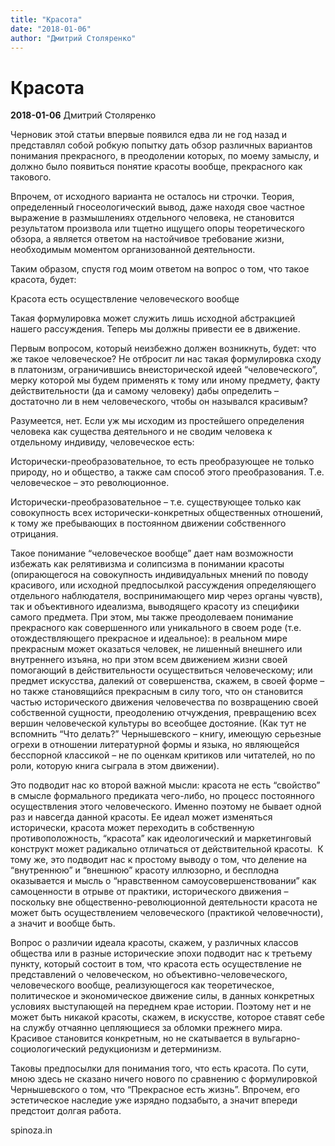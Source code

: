 ```yaml
---
title: "Красота"
date: "2018-01-06"
author: "Дмитрий Столяренко"
---
```


# Красота

**2018-01-06** Дмитрий Столяренко

Черновик этой статьи впервые появился  едва ли не год назад и представлял собой робкую попытку дать обзор  различных вариантов понимания прекрасного, в преодолении которых, по  моему замыслу, и должно было появиться понятие красоты вообще,  прекрасного как такового.

Впрочем, от исходного варианта не  осталось ни строчки. Теория, определенный гносеологический вывод, даже  находя свое частное выражение в размышлениях отдельного человека, не  становится результатом произвола или тщетно ищущего опоры теоретического  обзора, а является ответом на настойчивое требование жизни, необходимым  моментом организованной деятельности.

Таким образом, спустя год моим ответом на вопрос о том, что такое красота, будет:

Красота есть осуществление человеческого вообще

Такая формулировка может служить лишь исходной абстракцией нашего рассуждения. Теперь мы должны привести ее в движение.

Первым вопросом, который неизбежно  должен возникнуть, будет: что же такое человеческое? Не отбросит ли нас  такая формулировка сходу в платонизм, ограничившись внеисторической  идеей “человеческого”, мерку которой мы будем применять к тому или иному  предмету, факту действительности (да и самому человеку) дабы определить  – достаточно ли в нем человеческого, чтобы он назывался красивым?

Разумеется, нет. Если уж мы исходим  из простейшего определения человека как существа деятельного и не сводим  человека к отдельному индивиду, человеческое есть:



Исторически-преобразовательное,  то есть преобразующее не только природу, но и общество, а также сам  способ этого преобразования. Т.е. человеческое – это революционное.

Исторически-преобразовательное  – т.е. существующее только как совокупность всех исторически-конкретных  общественных отношений, к тому же пребывающих в постоянном движении  собственного отрицания. 



Такое понимание “человеческое вообще”  дает нам возможности избежать как релятивизма и солипсизма в понимании  красоты (опирающегося на совокупность индивидуальных мнений по поводу  красивого, или исходной предпосылкой рассуждения определяющего  отдельного наблюдателя, воспринимающего мир через органы чувств), так и  объективного идеализма, выводящего красоту из специфики самого предмета.  При этом, мы также преодолеваем понимание прекрасного как совершенного  или уникального в своем роде (т.е. отождествляющего прекрасное и  идеальное): в реальном мире прекрасным может оказаться человек, не  лишенный внешнего или внутреннего изъяна, но при этом всем движением  жизни своей помогающий в действительности осуществиться человеческому;  или предмет искусства, далекий от совершенства, скажем, в своей форме –  но также становящийся прекрасным в силу того, что он становится частью  исторического движения человечества по возвращению своей собственной  сущности, преодолению отчуждения, превращению всех вершин человеческой  культуры во всеобщее достояние. (Как тут не вспомнить “Что делать?”  Чернышевского – книгу, имеющую серьезные огрехи в отношении литературной  формы и языка, но являющейся бесспорной классикой – не по оценкам  критиков или читателей, но по роли, которую книга сыграла в этом  движении). 

Это подводит нас ко второй важной  мысли: красота не есть “свойство” в смысле формального предиката  чего-либо, но процесс постоянного осуществления этого человеческого.  Именно поэтому не бывает одной раз и навсегда данной красоты. Ее идеал  может изменяться исторически, красота может переходить в собственную  противоположность, “красота” как идеологический и маркетинговый  конструкт может радикально отличаться от действительной красоты.  К тому  же, это подводит нас к простому выводу о том, что деление на  “внутреннюю” и “внешнюю” красоту иллюзорно, и бесплодна оказывается и  мысль о “нравственном самоусовершенствовании” как самоценности в отрыве  от практики, исторического движения – поскольку вне  общественно-революционной деятельности красота не может быть осуществлением человеческого (практикой человечности), а значит и вообще быть.

Вопрос о различии идеала красоты,  скажем, у различных классов общества или в разные исторические эпохи  подводит нас к третьему пункту, который состоит в том, что красота есть  осуществление не представлений о человеческом, но  объективно-человеческого, человеческого вообще, реализующегося как  теоретическое, политическое и экономическое движение силы, в данных  конкретных условиях выступающей на переднем крае истории. Поэтому нет и  не может быть никакой красоты, скажем, в искусстве, которое ставят себе  на службу отчаянно цепляющиеся за обломки прежнего мира. Красивое  становится конкретным, но не скатывается в вульгарно-социологический  редукционизм и детерминизм. 

Таковы предпосылки для понимания  того, что есть красота. По сути, мною здесь не сказано ничего нового по  сравнению с формулировкой Чернышевского о том, что “Прекрасное есть  жизнь”. Впрочем, его эстетическое наследие уже изрядно подзабыто, а  значит впереди предстоит долгая работа. 

spinoza.in